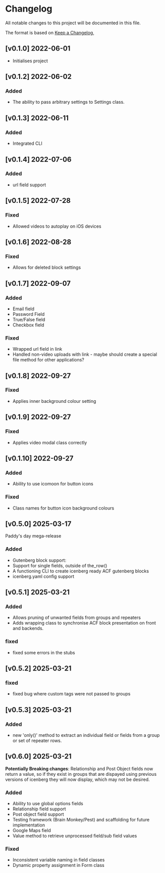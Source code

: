 
# Changelog

All notable changes to this project will be documented in this file.

The format is based on [Keep a Changelog](https://keepachangelog.com/en/1.0.0/),


## [v0.1.0] 2022-06-01
- Initialises project

## [v0.1.2] 2022-06-02

### Added
 - The ability to pass arbitrary settings to Settings class.

## [v0.1.3] 2022-06-11

### Added
 - Integrated CLI

## [v0.1.4] 2022-07-06

### Added
 - url field support

## [v0.1.5] 2022-07-28

### Fixed
 - Allowed videos to autoplay on iOS devices

## [v0.1.6] 2022-08-28

### Fixed
 - Allows for deleted block settings

## [v0.1.7] 2022-09-07

### Added
 - Email field
 - Password Field
 - True/False field
 - Checkbox field

### Fixed
 - Wrapped url field in link
 - Handled non-video uploads with link - maybe should create a special file method for other applications?

## [v0.1.8] 2022-09-27

### Fixed
 - Applies inner background colour setting

## [v0.1.9] 2022-09-27

### Fixed
 - Applies video modal class correctly

## [v0.1.10] 2022-09-27

### Added
- Ability to use icomoon for button icons

### Fixed
- Class names for button icon background colours

## [v0.5.0] 2025-03-17
Paddy's day mega-release

### Added
- Gutenberg block support:
- Support for single fields, outside of the_row()
- A functioning CLI to create icenberg ready ACF gutenberg blocks
- icenberg.yaml config support

## [v0.5.1] 2025-03-21

### Added
- Allows pruning of unwanted fields from groups and repeaters
- Adds wrapping class to synchronise ACF block presentation on front and backends.

### fixed
- fixed some errors in the stubs

## [v0.5.2] 2025-03-21

### fixed
- fixed bug where custom tags were not passed to groups

## [v0.5.3] 2025-03-21

### Added
- new 'only()' method to extract an individual field or fields from a group or set of repeater rows.

## [v0.6.0] 2025-03-21

**Potentially Breaking changes**: Relationship and Post Object fields now return a value, so if they exist in groups that are dispayed using previous versions of icenberg they will now display, which may not be desired. 

### Added
- Ability to use global options fields
- Relationship field support
- Post object field support
- Testing framework (Brain Monkey/Pest) and scaffolding for future implementation
- Google Maps field
- Value method to retrieve unprocessed field/sub field values
  
### Fixed
- Inconsistent variable naming in field classes
- Dynamic property assignment in Form class 
